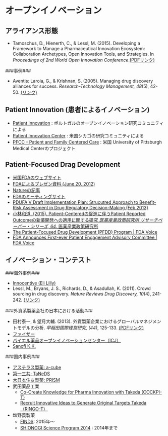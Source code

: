 # オープンイノベーション
## アライアンス形態
* Tamoschus, D., Hienerth, C., & Lessl, M. (2015). Developing a Framework to Manage a Pharmaceutical Innovation Ecosystem: Collaboration Archetypes, Open Innovation Tools, and Strategies. In _Proceedings of 2nd World Open Innovation Conference_.[(PDFリンク)  ](http://woic.corporateinnovation.berkeley.edu/wp-content/uploads/2015/12/D.-Tamoschus-Winning-Best-Student-Paper.pdf)

###事例###
* Aventis: Laroia, G., & Krishnan, S. (2005). Managing drug discovery alliances for success. _Research-Technology Management, 48_(5), 42-50. [(リンク)](http://www.tandfonline.com/doi/abs/10.1080/08956308.2005.11657337)

## Patient Innovation (患者によるイノベーション)
* [Patient Innovation](https://patient-innovation.com/) : ポルトガルのオープンイノベーション研究コミュニティによる
* [Patient Innovation Center](http://www.patientinnovationcenter.org/) : 米国シカゴの研究コミュニティによる
* [PFCC - Patient and Family Centered Care](http://www.pfcc.org/) : 米国 University of Pittsburgh Medical Centerのプロジェクト

## Patient-Focused Drag Development
* [米国FDAのウェブサイト](http://www.fda.gov/ForIndustry/UserFees/PrescriptionDrugUserFee/ucm347317.htm)
 * [FDAによるプレゼン資料 (June 20, 2012)](http://www.fda.gov/downloads/AboutFDA/CentersOffices/OfficeofMedicalProductsandTobacco/CDER/UCM310754.pdf)
 * [Natureの記事](http://search.ebscohost.com/login.aspx?direct=true&db=a9h&AN=90049131&lang=ja&site=ehost-live)
 * [FDAのミーティングサイト](http://www.fda.gov/ForIndustry/UserFees/PrescriptionDrugUserFee/ucm430885.htm)
 * [PDUFA V Draft Implementation Plan: Strucutred Approach to Benefit-Risk Assessment in Drug Regulatory Decision-Making (Feb 2013)](http://www.fda.gov/downloads/ForIndustry/UserFees/PrescriptionDrugUserFee/UCM329758.pdf)
 * [小林和道. (2015). Patient-Centeredの促進に伴うPatient Reported Outcomeの新薬開発への適用に関する研究 _医薬産業政策研究所
リサーチペーパー・シリーズ, 64_. 医薬産業政策研究所](http://www.jpma.or.jp/opir/research/rs_064/paper_64.pdf)
* [The Patient-Focused Drug Development (PFDD) Program | FDA Voice](http://blogs.fda.gov/fdavoice/index.php/tag/the-patient-focused-drug-development-pfdd-program/)
* [FDA Announces First-ever Patient Engagement Advisory Committee | FDA Voice](http://blogs.fda.gov/fdavoice/index.php/2015/09/fda-announces-first-ever-patient-engagement-advisory-committee/)

## イノベーション・コンテスト
###海外事例###
* [Innocentive (Eli Lilly)](http://www.innocentive.com/)
 * Lessl, M., Bryans, J. S., Richards, D., & Asadullah, K. (2011). Crowd sourcing in drug discovery. _Nature Reviews Drug Discovery, 10_(4), 241-242.  [(リンク)](http://www.nature.com/nrd/journal/v10/n4/abs/nrd3412.html)

###外資系製薬会社の日本における活動###
* 田村泰一, & 望月大輔. (2013). 外資製薬企業におけるグローバルマネジメントモデルの分析. _早稲田国際経営研究, (44)_, 125-133. [(PDFリンク)](https://dspace.wul.waseda.ac.jp/dspace/bitstream/2065/39157/1/KokusaiKeieiKenkyu_44_Tamura.pdf)
* [ファイザー](http://www.pfizer.co.jp/pfizer/development/innovation/index.html)
* [バイエル薬品オープンイノベーションセンター（ICJ）](https://openinnovation.bayer.co.jp/)
* [Sanofi K.K.](http://www.sanofi.co.jp/l/jp/ja/layout.jsp?scat=B06BF767-6E63-4F24-8C08-DE859116F7A8)

###国内事例###
* [アステラス製薬: a-cube](http://www.astellas.com/jp/a-cube/)
* [第一三共: TaNeDS](http://www.daiichisankyo.co.jp/corporate/rd/taneds/)
* [大日本住友製薬: PRISM](http://www.ds-pharma.co.jp/prism/)
* 武田薬品工業
  * [Co-Create Knowledge for Pharma Innovation with Takeda (COCKPI-T)](https://www.takeda.co.jp/research/openi/cockpit/)
  * [Recruit Innovative Ideas to Generate Original Targets Takeda（RINGO-T）](https://www.takeda.co.jp/research/openi/ringot/)
* 塩野義製薬
  * [FINDS](http://www.shionogi.co.jp/finds/): 2015年〜
  * [SHIONOGI Science Program 2014](http://www.shionogi.co.jp/ssp/jp/) : 2014年まで
